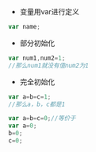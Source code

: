 - 变量用var进行定义
```js
var name;
```
- 部分初始化
```js
var num1,num2=1;
//那么num1就没有值num2为1
```
- 完全初始化
```js
var a=b=c=1;
//那么a，b，c都是1
```
```js
var a=b=c=0;//等价于
var a=0;
b=0;
c=0;
```